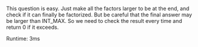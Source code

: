 This question is easy. Just make all the factors larger to be at the end, and check if it can finally be factorized. But be careful that the final answer may be larger than INT_MAX. So we need to check the result every time and return 0 if it exceeds.

Runtime: 3ms
